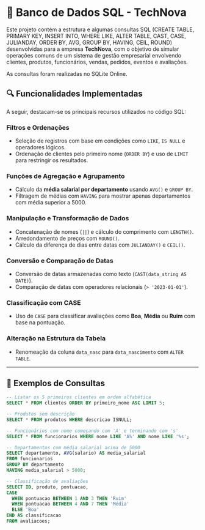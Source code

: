 # 🚀 Banco de Dados SQL - TechNova

Este projeto contém a estrutura e algumas consultas SQL (CREATE TABLE, PRIMARY KEY, INSERT INTO, WHERE LIKE, ALTER TABLE, CAST, CASE, JULIANDAY, ORDER BY, AVG, GROUP BY, HAVING, CEIL, ROUND) desenvolvidas para a empresa **TechNova**, com o objetivo de simular operações comuns de um sistema de gestão empresarial envolvendo clientes, produtos, funcionários, vendas, pedidos, eventos e avaliações.

As consultas foram realizadas no SQLite Online.

## 🔍 Funcionalidades Implementadas

A seguir, destacam-se os principais recursos utilizados no código SQL:

### Filtros e Ordenações

- Seleção de registros com base em condições como `LIKE`, `IS NULL` e operadores lógicos.
- Ordenação de clientes pelo primeiro nome (`ORDER BY`) e uso de `LIMIT` para restringir os resultados.

### Funções de Agregação e Agrupamento

- Cálculo da **média salarial por departamento** usando `AVG()` e `GROUP BY`.
- Filtragem de médias com `HAVING` para mostrar apenas departamentos com média superior a 5000.

### Manipulação e Transformação de Dados

- Concatenação de nomes (`||`) e cálculo do comprimento com `LENGTH()`.
- Arredondamento de preços com `ROUND()`.
- Cálculo da diferença de dias entre datas com `JULIANDAY()` e `CEIL()`.

### Conversão e Comparação de Datas

- Conversão de datas armazenadas como texto (`CAST(data_string AS DATE)`).
- Comparação de datas com operadores relacionais (`> '2023-01-01'`).

### Classificação com CASE

- Uso de `CASE` para classificar avaliações como **Boa**, **Média** ou **Ruim** com base na pontuação.

### Alteração na Estrutura da Tabela

- Renomeação da coluna `data_nasc` para `data_nascimento` com `ALTER TABLE`.

---

## 📁 Exemplos de Consultas

```sql
-- Listar os 5 primeiros clientes em ordem alfabética
SELECT * FROM clientes ORDER BY primeiro_nome ASC LIMIT 5;

-- Produtos sem descrição
SELECT * FROM produtos WHERE descricao ISNULL;

-- Funcionários com nome começando com 'A' e terminando com 's'
SELECT * FROM funcionarios WHERE nome LIKE 'A%' AND nome LIKE '%s';

-- Departamentos com média salarial acima de 5000
SELECT departamento, AVG(salario) AS media_salarial
FROM funcionarios
GROUP BY departamento
HAVING media_salarial > 5000;

-- Classificação de avaliações
SELECT ID, produto, pontuacao,
CASE
  WHEN pontuacao BETWEEN 1 AND 3 THEN 'Ruim'
  WHEN pontuacao BETWEEN 4 AND 7 THEN 'Média'
  ELSE 'Boa'
END AS classificacao
FROM avaliacoes;
